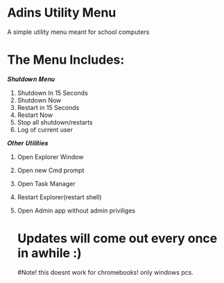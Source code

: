 # Adins Utility Menu
A simple utility menu meant for school computers
# The Menu Includes:

𝑺𝒉𝒖𝒕𝒅𝒐𝒘𝒏 𝑴𝒆𝒏𝒖
1) Shutdown In 15 Seconds
2) Shutdown Now
3) Restart in 15 Seconds
4) Restart Now
5) Stop all shutdown/restarts
6) Log of current user

𝑶𝒕𝒉𝒆𝒓 𝑼𝒕𝒊𝒍𝒊𝒕𝒊𝒆𝒔
1) Open Explorer Window
2) Open new Cmd prompt
3) Open Task Manager
4) Restart Explorer(restart shell)
5) Open Admin app without admin priviliges



   # Updates will come out every once in awhile :)
   #Note! this doesnt work for chromebooks! only windows pcs.
